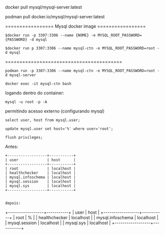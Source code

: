 
docker pull mysql/mysql-server:latest

podman pull docker.io/mysql/mysql-server:latest

================= Mysql docker image =================

```
$docker run -p 3307:3306 --name {NOME} -e MYSQL_ROOT_PASSWORD={PASSWORD} -d mysql
```

```
$docker run p 3307:3306 --name mysql-ctn -e MYSQL_ROOT_PASSWORD=root -d mysql
```

=========================================

```
podman run -p 3307:3306 --name mysql-ctn -e MYSQL_ROOT_PASSWORD=root -d mysql-server
```
```
docker exec -it mysql-ctn bash
```

logando dentro do container:
```
mysql -u root -p -A
```

permitindo acesso externo (configurando mysql)
```
select user, host from mysql.user;
```
```
update mysql.user set host='%' where user='root';
```
```
flush privileges;
```

Antes:
```
+------------------+-----------+
| user             | host      |
+------------------+-----------+
| root             | localhost |
| healthchecker    | localhost |
| mysql.infoschema | localhost |
| mysql.session    | localhost |
| mysql.sys        | localhost |
+------------------+-----------+


depois:
```
+------------------+-----------+
| user             | host      |
+------------------+-----------+
| root             | %         |
| healthchecker    | localhost |
| mysql.infoschema | localhost |
| mysql.session    | localhost |
| mysql.sys        | localhost |
+------------------+-----------+
```
